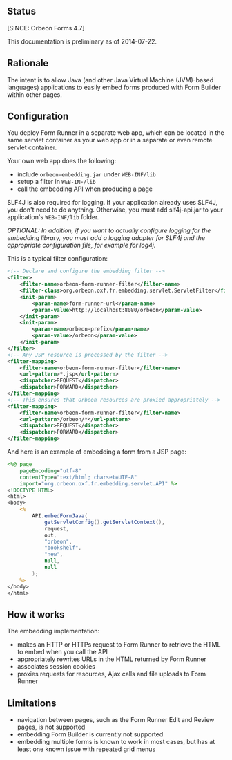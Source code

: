 ## Status

[SINCE: Orbeon Forms 4.7]

This documentation is preliminary as of 2014-07-22.

## Rationale

The intent is to allow Java (and other Java Virtual Machine (JVM)-based languages) applications to easily embed forms produced with Form Builder within other pages.

## Configuration

You deploy Form Runner in a separate web app, which can be located in the same servlet container as your web app or in a separate or even remote servlet container.

Your own web app does the following:

- include `orbeon-embedding.jar` under `WEB-INF/lib`
- setup a filter in `WEB-INF/lib`
- call the embedding API when producing a page

SLF4J is also required for logging. If your application already uses SLF4J, you don't need to do anything. Otherwise, you must add slf4j-api.jar to your application's `WEB-INF/lib` folder.

*OPTIONAL: In addition, if you want to actually configure logging for the embedding library, you must add a logging adapter for SLF4j and the appropriate configuration file, for example for log4j.*

This is a typical filter configuration:

```xml
<!-- Declare and configure the embedding filter -->
<filter>
    <filter-name>orbeon-form-runner-filter</filter-name>
    <filter-class>org.orbeon.oxf.fr.embedding.servlet.ServletFilter</filter-class>
    <init-param>
        <param-name>form-runner-url</param-name>
        <param-value>http://localhost:8080/orbeon</param-value>
    </init-param>
    <init-param>
        <param-name>orbeon-prefix</param-name>
        <param-value>/orbeon</param-value>
    </init-param>
</filter>
<!-- Any JSP resource is processed by the filter -->
<filter-mapping>
    <filter-name>orbeon-form-runner-filter</filter-name>
    <url-pattern>*.jsp</url-pattern>
    <dispatcher>REQUEST</dispatcher>
    <dispatcher>FORWARD</dispatcher>
</filter-mapping>
<!-- This ensures that Orbeon resources are proxied appropriately -->
<filter-mapping>
    <filter-name>orbeon-form-runner-filter</filter-name>
    <url-pattern>/orbeon/*</url-pattern>
    <dispatcher>REQUEST</dispatcher>
    <dispatcher>FORWARD</dispatcher>
</filter-mapping>
```

And here is an example of embedding a form from a JSP page:

```jsp
<%@ page
    pageEncoding="utf-8"
    contentType="text/html; charset=UTF-8"
    import="org.orbeon.oxf.fr.embedding.servlet.API" %>
<!DOCTYPE HTML>
<html>
<body>
    <%
        API.embedFormJava(
            getServletConfig().getServletContext(),
            request,
            out,
            "orbeon",
            "bookshelf",
            "new",
            null,
            null
        );
    %>
</body>
</html>
```

## How it works

The embedding implementation:

- makes an HTTP or HTTPs request to Form Runner to retrieve the HTML to embed when you call the API
- appropriately rewrites URLs in the HTML returned by Form Runner
- associates session cookies
- proxies requests for resources, Ajax calls and file uploads to Form Runner

## Limitations

- navigation between pages, such as the Form Runner Edit and Review pages, is not supported
- embedding Form Builder is currently not supported
- embedding multiple forms is known to work in most cases, but has at least one known issue with repeated grid menus